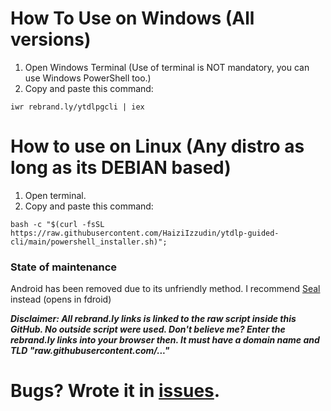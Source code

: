 # How To Use on Windows (All versions)
1. Open Windows Terminal (Use of terminal is NOT mandatory, you can use Windows PowerShell too.)
2. Copy and paste this command: 
```
iwr rebrand.ly/ytdlpgcli | iex
```

# How to use on Linux (Any distro as long as its DEBIAN based)
1. Open terminal.
2. Copy and paste this command:
```
bash -c "$(curl -fsSL https://raw.githubusercontent.com/HaiziIzzudin/ytdlp-guided-cli/main/powershell_installer.sh)";
```

### State of maintenance
Android has been removed due to its unfriendly method. I recommend [Seal](https://f-droid.org/en/packages/com.junkfood.seal/) instead (opens in fdroid)

***Disclaimer: All rebrand.ly links is linked to the raw script inside this GitHub. No outside script were used. Don't believe me? Enter the rebrand.ly links into your browser then. It must have a domain name and TLD "raw.githubusercontent.com/..."***

# Bugs? Wrote it in [issues](https://github.com/HaiziIzzudin/ytdlp-guided-cli/issues).
